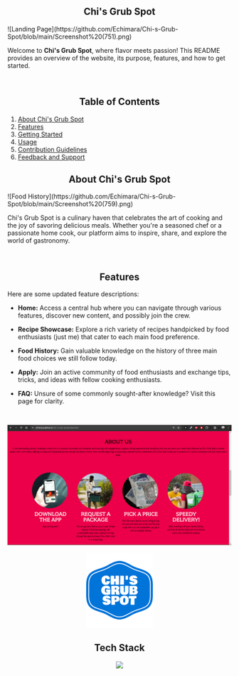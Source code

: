 <h2 align="center" width="1200px"> Chi's Grub Spot</h2>
![Landing Page](https://github.com/Echimara/Chi-s-Grub-Spot/blob/main/Screenshot%20(751).png)

Welcome to **Chi's Grub Spot**, where flavor meets passion! This README provides an overview of the website, its purpose, features, and how to get started.

<br> 
<h2 align="center" width="1200px"> Table of Contents </h2>

1. [About Chi's Grub Spot](#about-chis-grub-spot)
2. [Features](#features)
3. [Getting Started](#getting-started)
4. [Usage](#usage)
5. [Contribution Guidelines](#contribution-guidelines)
6. [Feedback and Support](#feedback-and-support)

<h2 align="center" width="1200px"> About Chi's Grub Spot </h2>
![Food History](https://github.com/Echimara/Chi-s-Grub-Spot/blob/main/Screenshot%20(759).png)

Chi's Grub Spot is a culinary haven that celebrates the art of cooking and the joy of savoring delicious meals. Whether you're a seasoned chef or a passionate home cook, our platform aims to inspire, share, and explore the world of gastronomy.

<br>
<h2 align="center" width="1200px"> Features </h2>
Here are some updated feature descriptions:

- **Home:** Access a central hub where you can navigate through various features, discover new content, and possibly join the crew.
- **Recipe Showcase:** Explore a rich variety of recipes handpicked by food enthusiasts (just me) that cater to each main food preference.
- **Food History:** Gain valuable knowledge on the history of three main food choices we still follow today.
- **Apply:** Join an active community of food enthusiasts and exchange tips, tricks, and ideas with fellow cooking enthusiasts.
- **FAQ:** Unsure of some commonly sought-after knowledge? Visit this page for clarity.

  <br>
![Food History](https://github.com/Echimara/Chi-s-Grub-Spot/blob/main/Screenshot%20(760).png)

<p align="center">
<img src="https://github.com/Echimara/Chi-s-Grub-Spot/blob/main/Logo.png" alt="Logo" width="150">
</p>

<h2 align="center" width="1200px"> Tech Stack </h2> 

<p align="center">
  <img width="400px" src="https://skillicons.dev/icons?i=js,html,css,vscode,git&perline=10" />
</p>
